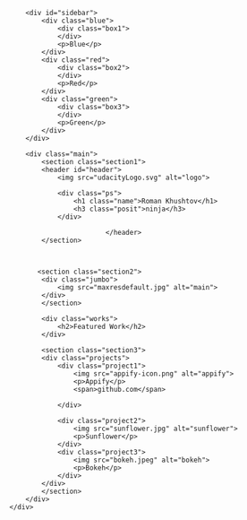 <!DOCTYPE html>
<html lang="en">
<head>
	<meta charset="UTF-8">
	<title>Portfolio</title>
	<link rel="stylesheet" href="portfolio.css">
	<meta name="viewport" content="width=device-width, initial-scale=1.0">
</head>
<body>
	<div class="container">
		
		<div id="sidebar">
			<div class="blue">	
				<div class="box1">
				</div>
				<p>Blue</p>
			</div>
			<div class="red">	
				<div class="box2">
				</div>
				<p>Red</p>
			</div>
			<div class="green">	
				<div class="box3">
				</div>
				<p>Green</p>
			</div>
		</div>
		
		<div class="main">
			<section class="section1">
			<header id="header">
				<img src="udacityLogo.svg" alt="logo">

				<div class="ps">
					<h1 class="name">Roman Khushtov</h1>
					<h3 class="posit">ninja</h3>
				</div>
		
							</header>
			</section>
                
                
                
           <section class="section2">
			<div class="jumbo">
				<img src="maxresdefault.jpg" alt="main">
			</div>
			</section>
			
			<div class="works">
				<h2>Featured Work</h2>	
			</div>

			<section class="section3">
			<div class="projects">
				<div class="project1">
					<img src="appify-icon.png" alt="appify">
					<p>Appify</p>
					<span>github.com</span>
			
				</div>

				<div class="project2">
					<img src="sunflower.jpg" alt="sunflower">
					<p>Sunflower</p>
				</div>
				<div class="project3">
					<img src="bokeh.jpeg" alt="bokeh">
					<p>Bokeh</p>
				</div>
			</div>
			</section>
		</div>
	</div>
</body>
</html></html>
